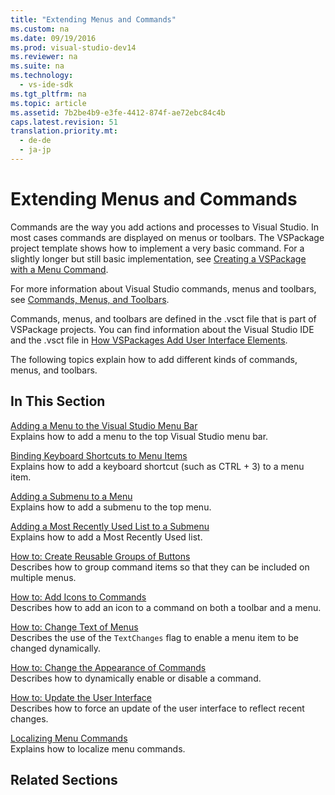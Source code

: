 ```yaml
---
title: "Extending Menus and Commands"
ms.custom: na
ms.date: 09/19/2016
ms.prod: visual-studio-dev14
ms.reviewer: na
ms.suite: na
ms.technology: 
  - vs-ide-sdk
ms.tgt_pltfrm: na
ms.topic: article
ms.assetid: 7b2be4b9-e3fe-4412-874f-ae72ebc84c4b
caps.latest.revision: 51
translation.priority.mt: 
  - de-de
  - ja-jp
---
```

# Extending Menus and Commands
Commands are the way you add actions and processes to Visual Studio. In most cases commands are displayed on menus or toolbars. The VSPackage project template shows how to implement a very basic command. For a slightly longer but still basic implementation, see [Creating a VSPackage with a Menu Command](../Topic/Creating%20an%20Extension%20with%20a%20Menu%20Command.md).  
  
 For more information about Visual Studio commands, menus and toolbars, see [Commands, Menus, and Toolbars](../Topic/Commands,%20Menus,%20and%20Toolbars.md).  
  
 Commands, menus, and toolbars are defined in the .vsct file that is part of VSPackage projects. You can find information about the Visual Studio IDE and the .vsct file in [How VSPackages Add User Interface Elements](../Topic/How%20VSPackages%20Add%20User%20Interface%20Elements.md).  
  
 The following topics explain how to add different kinds of commands, menus, and toolbars.  
  
## In This Section  
 [Adding a Menu to the Visual Studio Menu Bar](../vs140/Adding-a-Menu-to-the-Visual-Studio-Menu-Bar.md)  
 Explains how to add a menu to the top Visual Studio menu bar.  
  
 [Binding Keyboard Shortcuts to Menu Items](../vs140/Binding-Keyboard-Shortcuts-to-Menu-Items.md)  
 Explains how to add a keyboard shortcut (such as CTRL + 3) to a menu item.  
  
 [Adding a Submenu to a Menu](../vs140/Adding-a-Submenu-to-a-Menu.md)  
 Explains how to add a submenu to the top menu.  
  
 [Adding a Most Recently Used List to a Submenu](../vs140/Adding-a-Most-Recently-Used-List-to-a-Submenu.md)  
 Explains how to add a Most Recently Used list.  
  
 [How to: Create Reusable Groups of Buttons](../vs140/Creating-Reusable-Groups-of-Buttons.md)  
 Describes how to group command items so that they can be included on multiple menus.  
  
 [How to: Add Icons to Commands](../vs140/Adding-Icons-to-Menu-Commands.md)  
 Describes how to add an icon to a command on both a toolbar and a menu.  
  
 [How to: Change Text of Menus](../vs140/Changing-the-Text-of-a-Menu-Command.md)  
 Describes the use of the `TextChanges` flag to enable a menu item to be changed dynamically.  
  
 [How to: Change the Appearance of Commands](../vs140/Changing-the-Appearance-of-a-Command.md)  
 Describes how to dynamically enable or disable a command.  
  
 [How to: Update the User Interface](../Topic/Updating%20the%20User%20Interface.md)  
 Describes how to force an update of the user interface to reflect recent changes.  
  
 [Localizing Menu Commands](../vs140/Localizing-Menu-Commands.md)  
 Explains how to localize menu commands.  
  
## Related Sections